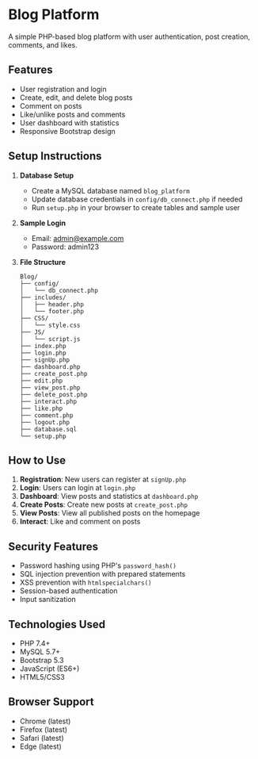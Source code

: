 # Blog Platform

A simple PHP-based blog platform with user authentication, post creation, comments, and likes.

## Features

- User registration and login
- Create, edit, and delete blog posts
- Comment on posts
- Like/unlike posts and comments
- User dashboard with statistics
- Responsive Bootstrap design

## Setup Instructions

1. **Database Setup**
   - Create a MySQL database named `blog_platform`
   - Update database credentials in `config/db_connect.php` if needed
   - Run `setup.php` in your browser to create tables and sample user

2. **Sample Login**
   - Email: admin@example.com
   - Password: admin123

3. **File Structure**
   ```
   Blog/
   ├── config/
   │   └── db_connect.php
   ├── includes/
   │   ├── header.php
   │   └── footer.php
   ├── CSS/
   │   └── style.css
   ├── JS/
   │   └── script.js
   ├── index.php
   ├── login.php
   ├── signUp.php
   ├── dashboard.php
   ├── create_post.php
   ├── edit.php
   ├── view_post.php
   ├── delete_post.php
   ├── interact.php
   ├── like.php
   ├── comment.php
   ├── logout.php
   ├── database.sql
   └── setup.php
   ```

## How to Use

1. **Registration**: New users can register at `signUp.php`
2. **Login**: Users can login at `login.php`
3. **Dashboard**: View posts and statistics at `dashboard.php`
4. **Create Posts**: Create new posts at `create_post.php`
5. **View Posts**: View all published posts on the homepage
6. **Interact**: Like and comment on posts

## Security Features

- Password hashing using PHP's `password_hash()`
- SQL injection prevention with prepared statements
- XSS prevention with `htmlspecialchars()`
- Session-based authentication
- Input sanitization

## Technologies Used

- PHP 7.4+
- MySQL 5.7+
- Bootstrap 5.3
- JavaScript (ES6+)
- HTML5/CSS3

## Browser Support

- Chrome (latest)
- Firefox (latest)
- Safari (latest)
- Edge (latest) 